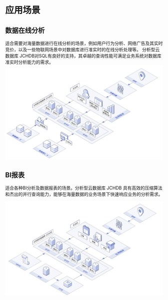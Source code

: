 # 应用场景

## 数据在线分析
适合需要对海量数据进行在线分析的场景，例如用户行为分析、网络广告及其实时竞价，以及一些物联网场景中对数据库进行准实时的在线分析处理等。 分析型云数据库 JCHDB对SQL有良好的支持，其卓越的查询性能可满足业务系统对数据库准实时分析能力的需求。
![数据在线分析](../../../../image/JCHDB/OLAP.png)

## BI报表
适合各种BI分析及数据报表的场景。分析型云数据库 JCHDB 具有高效的压缩算法和杰出的并行查询能力，能够在海量数据的业务场景下快速响应业务的分析需求。

![BI报表](../../../../image/JCHDB/BI-Report.png)

